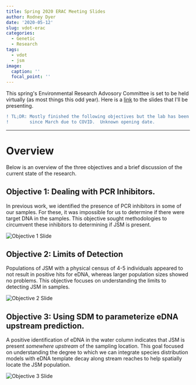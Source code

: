 ```yaml
---
title: Spring 2020 ERAC Meeting Slides
author: Rodney Dyer
date: '2020-05-12'
slug: vdot-erac
categories:
  - Genetic
  - Research
tags:
  - vdot
  - jsm
image: 
  caption: ''
  focal_point: ''
---
```


This spring's Environmental Research Advosory Committee is set to be held virtually (as most things this odd year).  Here is a [link](https://docs.google.com/presentation/d/e/2PACX-1vRGW7wWzYIhRx8j5VXok8erI3IqQ3q8V8m9RD2wXmTLKG-bDviA8FWdlOzM7PkPPm1N1AQ5YvnZiULP/pub?start=false&loop=false&delayms=3000) to the slides that I'll be presenting.


```diff
! TL;DR: Mostly finished the following objectives but the lab has been closed 
!        since March due to COVID.  Unknown opening date.
```

---

# Overview

Below is an overview of the three objectives and a brief discussion of the current state of the research.

## Objective 1: Dealing with PCR Inhibitors.

In previous work, we identified the presence of PCR inhibitors in some of our samples.  For these, it was impossible for us to determine if there were target DNA in the samples.  This objective sought methodologies to circumvent these inhibitors to determining if JSM is present.

![Objective 1 Slide](/img/2020/05/ERAC-Obj1.png)




## Objective 2: Limits of Detection

Populations of JSM with a physical census of 4-5 individuals appeared to not result in positive hits for eDNA, whereas larger population sizes showed no problems.  This objective focuses on understanding the limits to detecting JSM in samples.

![Objective 2 Slide](/img/2020/05/ERAC-Obj2.png)




## Objective 3: Using SDM to parameterize eDNA upstream prediction.

A positive identification of eDNA in the water column indicates that JSM is present *somewhere upstream* of the sampling location.  This goal focused on understanding the degree to which we can integrate species distribution models with eDNA template decay along stream reaches to help spatially locate the JSM population.


![Objective 3 Slide](/img/2020/05/ERAC-Obj3.png)





